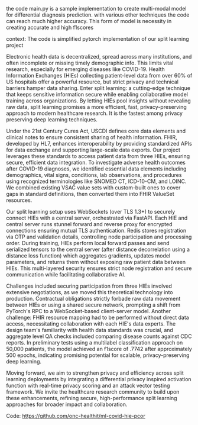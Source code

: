 the code main.py is a sample implementation to create multi-modal model for differential diagnosis prediction.     with various other techniques the code can reach much higher accuracy.   This form of model is necessity in creating accurate and high f1scores

context:
The code is simplified pytorch implementation of our split learning project

Electronic health data is decentralized, spread across many institutions, and often incomplete or missing timely demographic info. This limits vital research, especially for emerging diseases like COVID-19. Health Information Exchanges (HIEs) collecting patient-level data from over 60% of US hospitals offer a powerful resource, but strict privacy and technical barriers hamper data sharing. Enter split learning: a cutting-edge technique that keeps sensitive information secure while enabling collaborative model training across organizations. By letting HIEs pool insights without revealing raw data, split learning promises a more efficient, fast, privacy-preserving approach to modern healthcare research.  It is the fastest among privacy preserving deep learning techniques.

Under the 21st Century Cures Act, USCDI defines core data elements and clinical notes to ensure consistent sharing of health information. FHIR, developed by HL7, enhances interoperability by providing standardized APIs for data exchange and supporting large-scale data exports. Our project leverages these standards to access patient data from three HIEs, ensuring secure, efficient data integration. To investigate adverse health outcomes after COVID-19 diagnoses, we identified essential data elements including demographics, vital signs, conditions, lab observations, and procedures using recognized terminologies like SNOMED CT, ICD-10-CM, and LOINC. We combined existing VSAC value sets with custom-built ones to cover gaps in standard definitions, then converted them into FHIR ValueSet resources.

Our split learning setup uses WebSockets (over TLS 1.3+) to securely connect HIEs with a central server, orchestrated via FastAPI. Each HIE and central server runs stunnel forward and reverse proxy for encrypted connections ensuring mutual TLS authentication. Redis stores registration via OTP and validation details, controlling node participation and processing order. During training, HIEs perform local forward passes and send serialized tensors to the central server (after distance decorrelation using a distance loss function) which aggregates gradients, updates model parameters, and returns them without exposing raw patient data between HIEs. This multi-layered security ensures strict node registration and secure communication while facilitating collaborative AI.

Challenges included securing participation from three HIEs involved extensive negotiations, as we moved this theoretical technology into production. Contractual obligations strictly forbade raw data movement between HIEs or using a shared secure network, prompting a shift from PyTorch's RPC to a WebSocket-based client-server model. Another challenge: FHIR resource mapping had to be performed without direct data access, necessitating collaboration with each HIE's data experts. The design team's familiarity with health data standards was crucial, and aggregate level QA checks included comparing disease counts against CDC reports. In preliminary tests using a multilabel classification approach on 50,000 patients, the model achieved an f1score of .7742 after approximately 500 epochs, indicating promising potential for scalable, privacy-preserving deep learning.

Moving forward, we aim to strengthen privacy and efficiency across split learning deployments by integrating a differential privacy inspired activation function with real-time privacy scoring and an attack vector testing framework. We invite the healthcare research community to build upon these enhancements, refining secure, high-performance split learning approaches for broader impact and collaboration.

Code: https://github.com/onc-healthit/ml-covid-hie-pcor
